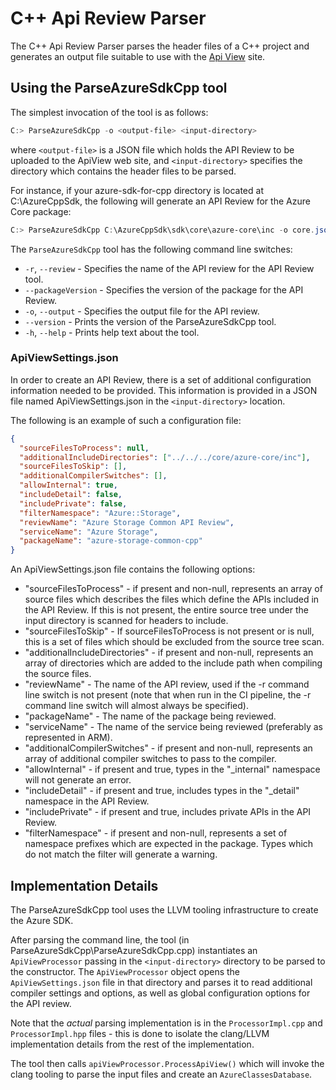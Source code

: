 # C++ Api Review Parser

The C++ Api Review Parser parses the header files of a C++ project and generates an output file suitable to use with the [Api View](https://ApiView.dev)
site.

## Using the ParseAzureSdkCpp tool

The simplest invocation of the tool is as follows:

```powershell
C:> ParseAzureSdkCpp -o <output-file> <input-directory>
```

where `<output-file>` is a JSON file which holds the API Review to be uploaded to the ApiView web site, and `<input-directory>` specifies the directory which contains the header files to be parsed.

For instance, if your azure-sdk-for-cpp directory is located at C:\AzureCppSdk, the following will generate an API Review for the Azure Core package:

```powershell
C:> ParseAzureSdkCpp C:\AzureCppSdk\sdk\core\azure-core\inc -o core.json
```

The `ParseAzureSdkCpp` tool has the following command line switches:

* `-r`, `--review` - Specifies the name of the API review for the API Review tool.
* `--packageVersion` - Specifies the version of the package for the API Review.
* `-o`, `--output` - Specifies the output file for the API review.
* `--version` - Prints the version of the ParseAzureSdkCpp tool.
* `-h`, `--help` - Prints help text about the tool.

### ApiViewSettings.json

In order to create an API Review, there is a set of additional configuration information needed to be provided. This information is provided in a JSON file named ApiViewSettings.json in the `<input-directory>` location.

 The following is an example of such a configuration file:

```json
{
  "sourceFilesToProcess": null,
  "additionalIncludeDirectories": ["../../../core/azure-core/inc"],
  "sourceFilesToSkip": [],
  "additionalCompilerSwitches": [],
  "allowInternal": true,
  "includeDetail": false,
  "includePrivate": false,
  "filterNamespace": "Azure::Storage",
  "reviewName": "Azure Storage Common API Review",
  "serviceName": "Azure Storage",
  "packageName": "azure-storage-common-cpp"
}
```

An ApiViewSettings.json file contains the following options:

* "sourceFilesToProcess" - if present and non-null, represents an array of
  source files which describes the
  files which define the APIs included in the API Review. If this is not
  present, the entire source tree under the input directory
  is scanned for headers to include.
* "sourceFilesToSkip" - If sourceFilesToProcess is not present or is null,
  this is a set of files which should be excluded from the
  source tree scan.
* "additionalIncludeDirectories" - if present and non-null, represents an
  array of directories which are added to the include path
  when compiling the source files.
* "reviewName" - The name of the API review, used if the -r command line
  switch is not present (note that when run in the CI pipeline, the -r command line
switch will almost always be specified).
* "packageName" - The name of the package being reviewed.
* "serviceName" - The name of the service being reviewed (preferably as represented in ARM).
* "additionalCompilerSwitches" - if present and non-null, represents an
  array of additional compiler switches to pass to the
  compiler.
* "allowInternal" - if present and true, types in the "\_internal"
  namespace will not generate an error.
* "includeDetail" - if present and true, includes types in the "\_detail"
  namespace in the API Review.
* "includePrivate" - if present and true, includes private APIs in the API
  Review.
* "filterNamespace" - if present and non-null, represents a set of
  namespace prefixes which are expected in the package.
  Types which do not match the filter will generate a warning.

## Implementation Details

The ParseAzureSdkCpp tool uses the LLVM tooling infrastructure to create the Azure SDK.

After parsing the command line, the tool (in ParseAzureSdkCpp\ParseAzureSdkCpp.cpp)
instantiates an `ApiViewProcessor` passing in the `<input-directory>` directory to be parsed to the constructor.
The `ApiViewProcessor` object opens the `ApiViewSettings.json` file in that directory and parses it to
read additional compiler settings and options, as well as global configuration options for the API review.

Note that the *actual* parsing implementation is in the `ProcessorImpl.cpp` and
`ProcessorImpl.hpp` files - this is done to isolate the clang/LLVM implementation
details from the rest of the implementation.

The tool then calls `apiViewProcessor.ProcessApiView()` which will invoke the clang tooling to parse
the input files and create an `AzureClassesDatabase`.
